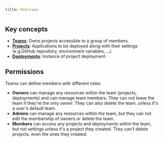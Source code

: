 ```yaml
---
title: Overview
---
```


## Key concepts

- **[Teams](/docs/basics/teams)**: Owns projects accessible to a group of members.
- **[Projects](/docs/basics/projects)**: Applications to be deployed along with their settings (e.g.GitHub repository, environment variables, ...).
- **[Deployments](/docs/basics/deployments)**: Instance of project deployment.

## Permissions

Teams can define members with different roles:

- **Owners** can manage any resources within the team (projects, deployments) and can manage team members. They can not leave the team if they're the only owner. They can also delete the team, unless it's a user's default team.
- **Admins** can manage any resources within the team, but they can not edit the membership of owners or delete the team.
- **Members** can access any projects and deployments within the team, but not settings unless it's a project they created. They can't delete projects, even the ones they created.